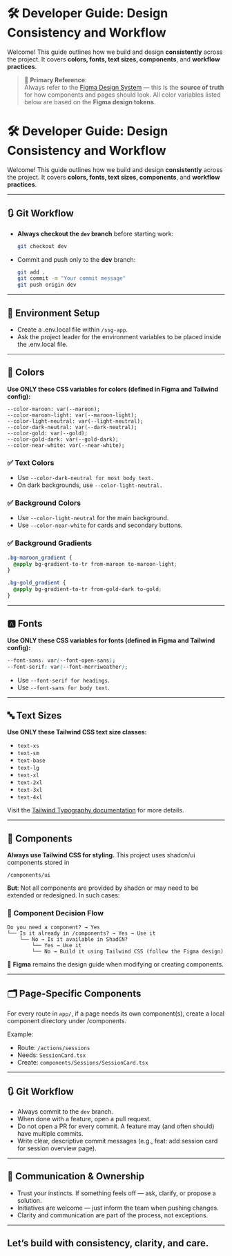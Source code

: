 # 🛠 Developer Guide: Design Consistency and Workflow

Welcome! This guide outlines how we build and design **consistently** across the project. It covers **colors, fonts, text sizes, components**, and **workflow practices**.


> 📌 **Primary Reference**:  
Always refer to the [Figma Design System](https://your-figma-link-here.com) — this is the **source of truth** for how components and pages should look. All color variables listed below are based on the **Figma design tokens**.

# 🛠 Developer Guide: Design Consistency and Workflow

Welcome! This guide outlines how we build and design **consistently** across the project. It covers **colors, fonts, text sizes, components**, and **workflow practices**.

---

## 🔃 Git Workflow

- **Always checkout the `dev` branch** before starting work:
    ```bash
    git checkout dev
    ```

- Commit and push only to the **dev** branch:
    ```bash
    git add .
    git commit -m "Your commit message"
    git push origin dev
    ```

---

## 🔑 Environment Setup

- Create a .env.local file within `/ssg-app`.
- Ask the project leader for the environment variables to be placed inside the .env.local file.

---

## 🎨 Colors

**Use ONLY these CSS variables for colors (defined in Figma and Tailwind config):**

```
--color-maroon: var(--maroon);
--color-maroon-light: var(--maroon-light);
--color-light-neutral: var(--light-neutral);
--color-dark-neutral: var(--dark-neutral);
--color-gold: var(--gold);
--color-gold-dark: var(--gold-dark);
--color-near-white: var(--near-white);
```

### ✅ Text Colors
- Use `--color-dark-neutral for most body text.`
- On dark backgrounds, use `--color-light-neutral.`

### ✅ Background Colors
- Use `--color-light-neutral` for the main background.
- Use `--color-near-white` for cards and secondary buttons.

### ✅ Background Gradients
```css
.bg-maroon_gradient {
  @apply bg-gradient-to-tr from-maroon to-maroon-light;
}

.bg-gold_gradient {
  @apply bg-gradient-to-tr from-gold-dark to-gold;
}
```

---
## 🅰️ Fonts

**Use ONLY these CSS variables for fonts (defined in Figma and Tailwind config):**

```css
--font-sans: var(--font-open-sans);
--font-serif: var(--font-merriweather);
```

- Use `--font-serif for headings`.
- Use `--font-sans for body text`.

---
## 🔤 Text Sizes
**Use ONLY these Tailwind CSS text size classes:**
- `text-xs`
- `text-sm`
- `text-base`
- `text-lg`
- `text-xl`
- `text-2xl`
- `text-3xl`
- `text-4xl`

Visit the [Tailwind Typography documentation](https://tailwindcss.com/docs/font-size) for more details.

---
## 📐 Components

**Always use Tailwind CSS for styling.**
This project uses shadcn/ui components stored in
```
/components/ui
```
**But**: Not all components are provided by shadcn or may need to be extended or redesigned. In such cases:

### 🧠 Component Decision Flow
```pgsql
Do you need a component? → Yes
└── Is it already in /components? → Yes → Use it
    └── No → Is it available in ShadCN?
        └── Yes → Use it
        └── No → Build it using Tailwind CSS (follow the Figma design)
```
🔁 **Figma** remains the design guide when modifying or creating components.

---
## 🗂 Page-Specific Components
For every route in `app/`, if a page needs its own component(s), create a local component directory under /components.

Example:
- Route: `/actions/sessions`
- Needs: `SessionCard.tsx`
- Create: `components/Sessions/SessionCard.tsx`

---
## 🔃 Git Workflow
- Always commit to the `dev` branch.
- When done with a feature, open a pull request.
- Do not open a PR for every commit. A feature may (and often should) have multiple commits.
- Write clear, descriptive commit messages (e.g., feat: add session card for session overview page).

---
## 🙌 Communication & Ownership
- Trust your instincts. If something feels off — ask, clarify, or propose a solution.
- Initiatives are welcome — just inform the team when pushing changes.
- Clarity and communication are part of the process, not exceptions.

---

## Let’s build with consistency, clarity, and care.

